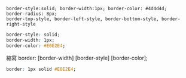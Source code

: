     border-style:solid; border-width:1px; border-color: #4d4d4d;
    border-radius: 8px;
    border-top-style, border-left-style, border-bottom-style, border-right-style


```css
border-style: solid;
border-width: 1px;
border-color: #E0E2E4;
```

縮寫
    border: [border-width] [border-style] [border-color];
    
```css
border: 1px solid #E0E2E4;
```
